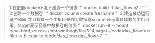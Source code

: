 >1:在配置docker环境下建造一个镜像
'''
     docker build -t das_flow:v2 .
'''
2:创建一个数据卷
'''
     docker volume create filesname
'''
3:建造成功运行这个容器,并且挂载一个主机目录作为数据卷source 表示需要挂载的主机目录，target表示容器中数据卷的位置
'''
    docker run -it --mount type=bind,source=/mnt/win/hegh/file/5.14,target=/code/das_flow/testfile/ -v  filesname:/code/das_flow/ das_flow:v7 
'''

